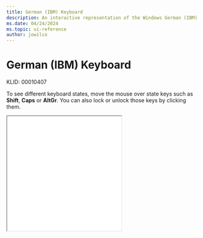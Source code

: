 ```yaml
---
title: German (IBM) Keyboard
description: An interactive representation of the Windows German (IBM) keyboard. To see different keyboard states, click or move the mouse over the state keys.
ms.date: 04/24/2024
ms.topic: ui-reference
author: jowilco
---
```


# German (IBM) Keyboard

KLID: 00010407

To see different keyboard states, move the mouse over state keys such as **Shift**, **Caps** or **AltGr**. You can also lock or unlock those keys by clicking them.

<iframe src="kbdgr1.html" height="300"></iframe>
